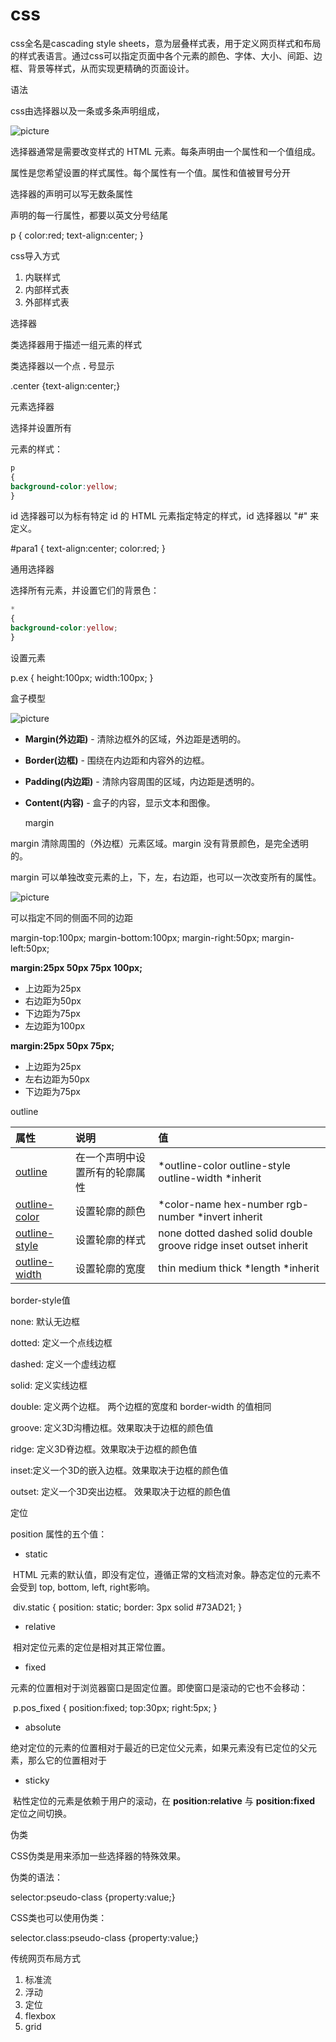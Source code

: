 #                                         css

css全名是cascading style sheets，意为层叠样式表，用于定义网页样式和布局的样式表语言。通过css可以指定页面中各个元素的颜色、字体、大小、间距、边框、背景等样式，从而实现更精确的页面设计。

语法

css由选择器以及一条或多条声明组成，

![picture](https://www.runoob.com/wp-content/uploads/2013/07/632877C9-2462-41D6-BD0E-F7317E4C42AC.jpg)

选择器通常是需要改变样式的 HTML 元素。每条声明由一个属性和一个值组成。

属性是您希望设置的样式属性。每个属性有一个值。属性和值被冒号分开

选择器的声明可以写无数条属性

声明的每一行属性，都要以英文分号结尾

p {    color:red;    text-align:center; }

css导入方式

1. 内联样式
2. 内部样式表
3. 外部样式表

选择器

类选择器用于描述一组元素的样式

类选择器以一个点 **.** 号显示

.center {text-align:center;}



元素选择器

选择并设置所有 <p> 元素的样式：

```css
p
{ 
background-color:yellow;
}
```



id 选择器可以为标有特定 id 的 HTML 元素指定特定的样式，id 选择器以 "#" 来定义。

\#para1 {    text-align:center;    color:red; }



通用选择器

选择所有元素，并设置它们的背景色：

```css
*
{ 
background-color:yellow;
}
```

设置元素

p.ex
{
	height:100px;
	width:100px;
}

盒子模型



![picture](https://www.runoob.com/images/box-model.gif)



- **Margin(外边距)** - 清除边框外的区域，外边距是透明的。

- **Border(边框)** - 围绕在内边距和内容外的边框。

- **Padding(内边距)** - 清除内容周围的区域，内边距是透明的。

- **Content(内容)** - 盒子的内容，显示文本和图像。

   margin

margin 清除周围的（外边框）元素区域。margin 没有背景颜色，是完全透明的。

margin 可以单独改变元素的上，下，左，右边距，也可以一次改变所有的属性。

![picture](https://www.runoob.com/wp-content/uploads/2013/08/VlwVi.png)

可以指定不同的侧面不同的边距

margin-top:100px; margin-bottom:100px; margin-right:50px; margin-left:50px;

 **margin:25px 50px 75px 100px;**

- 上边距为25px
- 右边距为50px
- 下边距为75px
- 左边距为100px

**margin:25px 50px 75px;**

- 上边距为25px
- 左右边距为50px
- 下边距为75px

outline

| 属性                                                         | 说明                           | 值                                                           |
| :----------------------------------------------------------- | :----------------------------- | :----------------------------------------------------------- |
| [outline](https://www.runoob.com/cssref/pr-outline.html)     | 在一个声明中设置所有的轮廓属性 | *outline-color outline-style outline-width *inherit          |
| [outline-color](https://www.runoob.com/cssref/pr-outline-color.html) | 设置轮廓的颜色                 | *color-name hex-number rgb-number *invert inherit            |
| [outline-style](https://www.runoob.com/cssref/pr-outline-style.html) | 设置轮廓的样式                 | none dotted dashed solid double groove ridge inset outset inherit |
| [outline-width](https://www.runoob.com/cssref/pr-outline-width.html) | 设置轮廓的宽度                 | thin medium thick *length *inherit                           |

border-style值

none: 默认无边框

dotted: 定义一个点线边框

dashed: 定义一个虚线边框

solid: 定义实线边框

double: 定义两个边框。 两个边框的宽度和 border-width 的值相同

groove: 定义3D沟槽边框。效果取决于边框的颜色值

ridge: 定义3D脊边框。效果取决于边框的颜色值

inset:定义一个3D的嵌入边框。效果取决于边框的颜色值

outset: 定义一个3D突出边框。 效果取决于边框的颜色值

定位

position 属性的五个值：

- static

​        HTML 元素的默认值，即没有定位，遵循正常的文档流对象。静态定位的元素不会受到 top, bottom, left, right影响。

​         div.static {    position: static;    border: 3px solid #73AD21; }

- relative

​       相对定位元素的定位是相对其正常位置。

- fixed

​      元素的位置相对于浏览器窗口是固定位置。即使窗口是滚动的它也不会移动：

​       p.pos_fixed {    position:fixed;    top:30px;    right:5px; }

- absolute

​        绝对定位的元素的位置相对于最近的已定位父元素，如果元素没有已定位的父元素，那么它的位置相对于<html>

- sticky

​       粘性定位的元素是依赖于用户的滚动，在 **position:relative** 与 **position:fixed** 定位之间切换。

伪类

CSS伪类是用来添加一些选择器的特殊效果。

伪类的语法：

selector:pseudo-class {property:value;}

CSS类也可以使用伪类：

selector.class:pseudo-class {property:value;}

传统网页布局方式

1. 标准流
2. 浮动
3. 定位
4. flexbox
5. grid

